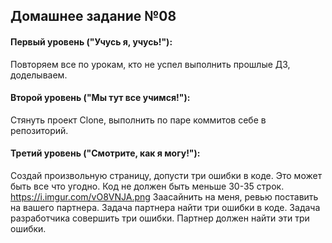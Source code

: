 
## Домашнее задание №08

#### Первый уровень ("Учусь я, учусь!"):
Повторяем все по урокам, кто не успел выполнить прошлые ДЗ, доделываем.

#### Второй уровень ("Мы тут все учимся!"):
Стянуть проект Clone, выполнить по паре коммитов себе в репозиторий.

#### Третий уровень ("Смотрите, как я могу!"):
Создай произвольную страницу, допусти три ошибки в коде. Это может быть все что угодно. Код не должен быть меньше 30-35 строк.
https://i.imgur.com/vO8VNJA.png
Заасайнить на меня, ревью поставить на вашего партнера. 
Задача партнера найти три ошибки в коде.
Задача разработчика совершить три ошибки.
Партнер должен найти эти три ошибки.


